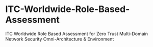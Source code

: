 # ITC-Worldwide-Role-Based-Assessment
ITC Worldwide Role Based Assessment for Zero Trust Multi-Domain Network Security Omni-Architecture &amp; Environment
